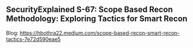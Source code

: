 ## SecurityExplained S-67: Scope Based Recon Methodology: Exploring Tactics for Smart Recon

Blog: https://hbothra22.medium.com/scope-based-recon-smart-recon-tactics-7e72d590eae5